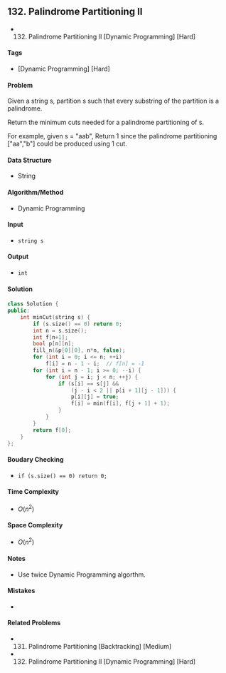 ## 132. Palindrome Partitioning II
- 132. Palindrome Partitioning II [Dynamic Programming] [Hard]

#### Tags
- [Dynamic Programming] [Hard]

#### Problem
Given a string s, partition s such that every substring of the partition is a palindrome.

Return the minimum cuts needed for a palindrome partitioning of s.

For example, given s = "aab",
Return 1 since the palindrome partitioning ["aa","b"] could be produced using 1 cut.

#### Data Structure
- String

#### Algorithm/Method
- Dynamic Programming

#### Input
- `string s`

#### Output
- `int`

#### Solution
``` C++
class Solution {
public:
    int minCut(string s) {
        if (s.size() == 0) return 0;
        int n = s.size();
        int f[n+1];
        bool p[n][n];
        fill_n(&p[0][0], n*n, false);
        for (int i = 0; i <= n; ++i)
            f[i] = n - 1 - i;  // f[n] = -1
        for (int i = n - 1; i >= 0; --i) {
            for (int j = i; j < n; ++j) {
                if (s[i] == s[j] && 
                    (j - i < 2 || p[i + 1][j - 1])) {
                    p[i][j] = true;
                    f[i] = min(f[i], f[j + 1] + 1);
                }
            }
        }
        return f[0];
    }
};
```

#### Boudary Checking
- `if (s.size() == 0) return 0;`

#### Time Complexity
- $O(n^2)$

#### Space Complexity
- $O(n^2)$

#### Notes
- Use twice Dynamic Programming algorthm.

#### Mistakes
- 

#### Related Problems
- 131. Palindrome Partitioning [Backtracking] [Medium]
- 132. Palindrome Partitioning II [Dynamic Programming] [Hard]
